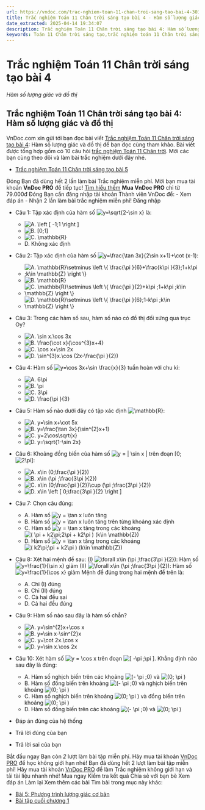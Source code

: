 ```yaml
---
url: https://vndoc.com/trac-nghiem-toan-11-chan-troi-sang-tao-bai-4-303467
title: Trắc nghiệm Toán 11 Chân trời sáng tạo bài 4 - Hàm số lượng giác và đồ thị - VnDoc.com
date_extracted: 2025-04-14 19:34:07
description: Trắc nghiệm Toán 11 Chân trời sáng tạo bài 4: Hàm số lượng giác và đồ thị được VnDoc.com sưu tầm và xin gửi tới bạn đọc cùng tham khảo để có thêm tài liệu học tập Toán 11 Chân trời sáng tạo nhé.
keywords: Toán 11 Chân trời sáng tạo,trắc nghiệm toán 11 Chân trời sáng tạo,toán lớp 11 Chân trời sáng tạo,trắc nghiệm toán 11 chân trời,toán 11 chân trời,trắc nghiệm toán 11,trắc nghiệm toán 11 Chân trời sáng tạo bài 4,Trắc nghiệm Toán 11 Chân trời sáng tạo bài 4 Hàm số lượng giác và đồ thị,bài 4 Hàm số lượng giác và đồ thị,Hàm số lượng giác và đồ thị
---
```


# Trắc nghiệm Toán 11 Chân trời sáng tạo bài 4
 _Hàm số lượng giác và đồ thị_
## Trắc nghiệm Toán 11 Chân trời sáng tạo bài 4: Hàm số lượng giác và đồ thị
VnDoc.com xin gửi tới bạn đọc bài viết [Trắc nghiệm Toán 11 Chân trời sáng tạo bài 4](<https://vndoc.com/trac-nghiem-toan-11-chan-troi-sang-tao-bai-4-303467>): Hàm số lượng giác và đồ thị để bạn đọc cùng tham khảo. Bài viết được tổng hợp gồm có 10 câu hỏi [trắc nghiệm Toán 11 Chân trời](<https://vndoc.com/trac-nghiem-toan-11-chan-troi-sang-tao>). Mời các bạn cùng theo dõi và làm bài trắc nghiệm dưới đây nhé.
  * [Trắc nghiệm Toán 11 Chân trời sáng tạo bài 5](<https://vndoc.com/trac-nghiem-toan-11-chan-troi-sang-tao-bai-5-303482>)

Đóng
Bạn đã dùng hết 2 lần làm bài Trắc nghiệm miễn phí. Mời bạn mua tài khoản **VnDoc PRO** để tiếp tục\! [Tìm hiểu thêm](</pro>)
**Mua VnDoc PRO** chỉ từ 79.000đ
Đóng
Bạn cần đăng nhập tài khoản Thành viên VnDoc để:
\- Xem đáp án
\- Nhận 2 lần làm bài trắc nghiệm miễn phí\!
Đăng nhập 
  * Câu 1:
Tập xác định của hàm số ![y=\\sqrt{2-\\sin x}](https://tex.vdoc.vn?tex=y%3D%5Csqrt%7B2-%5Csin%20x%7D) là:
    * ![A. \\left \[ -1;1 \\right \]](https://tex.vdoc.vn?tex=A.%20%5Cleft%20%5B%20-1%3B1%20%5Cright%20%5D)
    * ![B. \[0;1\]](https://tex.vdoc.vn?tex=B.%20%5B0%3B1%5D)
    * ![C. \\mathbb{R}](https://tex.vdoc.vn?tex=C.%20%5Cmathbb%7BR%7D)
    * D. Không xác định
  * Câu 2:
Tập xác định của hàm số ![y=\\frac{\\tan 3x}{2\\sin x+1}+\\cot \(x-1\)](https://tex.vdoc.vn?tex=y%3D%5Cfrac%7B%5Ctan%203x%7D%7B2%5Csin%20x%2B1%7D%2B%5Ccot%20\(x-1\)):
    * ![A. \\mathbb{R}\\setminus \\left \\{ \\frac{\\pi }{6}+\\frac{k\\pi }{3};1+k\\pi ;k\\in \\mathbb{Z} \\right \\}](https://tex.vdoc.vn?tex=A.%20%5Cmathbb%7BR%7D%5Csetminus%20%5Cleft%20%5C%7B%20%5Cfrac%7B%5Cpi%20%7D%7B6%7D%2B%5Cfrac%7Bk%5Cpi%20%7D%7B3%7D%3B1%2Bk%5Cpi%20%3Bk%5Cin%20%5Cmathbb%7BZ%7D%20%5Cright%20%5C%7D)
    * ![B. \\mathbb{R}](https://tex.vdoc.vn?tex=B.%20%5Cmathbb%7BR%7D)
    * ![C. \\mathbb{R}\\setminus \\left \\{ \\frac{\\pi }{2}+k\\pi ;1+k\\pi ;k\\in \\mathbb{Z} \\right \\}](https://tex.vdoc.vn?tex=C.%20%5Cmathbb%7BR%7D%5Csetminus%20%5Cleft%20%5C%7B%20%5Cfrac%7B%5Cpi%20%7D%7B2%7D%2Bk%5Cpi%20%3B1%2Bk%5Cpi%20%3Bk%5Cin%20%5Cmathbb%7BZ%7D%20%5Cright%20%5C%7D)
    * ![D. \\mathbb{R}\\setminus \\left \\{ \\frac{\\pi }{6};1-k\\pi ;k\\in \\mathbb{Z} \\right \\}](https://tex.vdoc.vn?tex=D.%20%5Cmathbb%7BR%7D%5Csetminus%20%5Cleft%20%5C%7B%20%5Cfrac%7B%5Cpi%20%7D%7B6%7D%3B1-k%5Cpi%20%3Bk%5Cin%20%5Cmathbb%7BZ%7D%20%5Cright%20%5C%7D)
  * Câu 3:
Trong các hàm số sau, hàm số nào có đồ thị đối xứng qua trục Oy?
    * ![A. \\sin x.\\cos 3x](https://tex.vdoc.vn?tex=A.%20%5Csin%20x.%5Ccos%203x)
    * ![B. \\frac{\\cot x}{\\cos^{3}x+4}](https://tex.vdoc.vn?tex=B.%20%5Cfrac%7B%5Ccot%20x%7D%7B%5Ccos%5E%7B3%7Dx%2B4%7D)
    * ![C. \\cos x+\\sin 2x](https://tex.vdoc.vn?tex=C.%20%5Ccos%20x%2B%5Csin%202x)
    * ![D. \\sin^{3}x.\\cos \(2x-\\frac{\\pi }{2}\)](https://tex.vdoc.vn?tex=D.%20%5Csin%5E%7B3%7Dx.%5Ccos%20\(2x-%5Cfrac%7B%5Cpi%20%7D%7B2%7D\))
  * Câu 4:
Hàm số ![y=\\cos 3x+\\sin \\frac{x}{3}](https://tex.vdoc.vn?tex=y%3D%5Ccos%203x%2B%5Csin%20%5Cfrac%7Bx%7D%7B3%7D) tuần hoàn với chu kì:
    * ![A. 6\\pi](https://tex.vdoc.vn?tex=A.%206%5Cpi)
    * ![B. \\pi](https://tex.vdoc.vn?tex=B.%20%5Cpi)
    * ![C. 3\\pi](https://tex.vdoc.vn?tex=C.%203%5Cpi)
    * ![D. \\frac{\\pi }{3}](https://tex.vdoc.vn?tex=D.%20%5Cfrac%7B%5Cpi%20%7D%7B3%7D)
  * Câu 5:
Hàm số nào dưới đây có tập xác định ![\\mathbb{R}](https://tex.vdoc.vn?tex=%5Cmathbb%7BR%7D):
    * ![A. y=\\sin x+\\cot 5x](https://tex.vdoc.vn?tex=A.%20y%3D%5Csin%20x%2B%5Ccot%205x)
    * ![B. y=\\frac{\\tan 3x}{\\sin^{2}x+1}](https://tex.vdoc.vn?tex=B.%20y%3D%5Cfrac%7B%5Ctan%203x%7D%7B%5Csin%5E%7B2%7Dx%2B1%7D)
    * ![C. y=2\\cos\\sqrt{x}](https://tex.vdoc.vn?tex=C.%20y%3D2%5Ccos%5Csqrt%7Bx%7D)
    * ![D. y=\\sqrt{1-\\sin 2x}](https://tex.vdoc.vn?tex=D.%20y%3D%5Csqrt%7B1-%5Csin%202x%7D)
  * Câu 6:
Khoảng đồng biến của hàm số ![y = | \\sin x |](https://tex.vdoc.vn?tex=y%20%3D%20%7C%20%5Csin%20x%20%7C) trên đoạn \[0; ![2\\pi](https://tex.vdoc.vn?tex=2%5Cpi)\]:
    * ![A. x\\in \(0;\\frac{\\pi }{2}\)](https://tex.vdoc.vn?tex=A.%20x%5Cin%20\(0%3B%5Cfrac%7B%5Cpi%20%7D%7B2%7D\))
    * ![B. x\\in \(\\pi ;\\frac{3\\pi }{2}\)](https://tex.vdoc.vn?tex=B.%20x%5Cin%20\(%5Cpi%20%3B%5Cfrac%7B3%5Cpi%20%7D%7B2%7D\))
    * ![C. x\\in \(0;\\frac{\\pi }{2}\)\\cup \(\\pi ;\\frac{3\\pi }{2}\)](https://tex.vdoc.vn?tex=C.%20x%5Cin%20\(0%3B%5Cfrac%7B%5Cpi%20%7D%7B2%7D\)%5Ccup%20\(%5Cpi%20%3B%5Cfrac%7B3%5Cpi%20%7D%7B2%7D\))
    * ![D. x\\in \\left \[ 0;\\frac{3\\pi }{2} \\right \]](https://tex.vdoc.vn?tex=D.%20x%5Cin%20%5Cleft%20%5B%200%3B%5Cfrac%7B3%5Cpi%20%7D%7B2%7D%20%5Cright%20%5D)
  * Câu 7:
Chọn câu đúng:
    * A. Hàm số ![y = \\tan x](https://tex.vdoc.vn?tex=y%20%3D%20%5Ctan%20x) luôn tăng
    * B. Hàm số ![y = \\tan x](https://tex.vdoc.vn?tex=y%20%3D%20%5Ctan%20x) luôn tăng trên từng khoảng xác định
    * C. Hàm số ![y = \\tan x](https://tex.vdoc.vn?tex=y%20%3D%20%5Ctan%20x) tăng trong các khoảng ![\( \\pi + k2\\pi;2\\pi + k2\\pi \) \(k\\in \\mathbb{Z}\)](https://tex.vdoc.vn?tex=\(%20%5Cpi%20%2B%20k2%5Cpi%3B2%5Cpi%20%2B%20k2%5Cpi%20\)%20\(k%5Cin%20%5Cmathbb%7BZ%7D\))
    * D. Hàm số ![y = \\tan x](https://tex.vdoc.vn?tex=y%20%3D%20%5Ctan%20x) tăng trong các khoảng ![\( k2\\pi;\\pi + k2\\pi \) \(k\\in \\mathbb{Z}\)](https://tex.vdoc.vn?tex=\(%20k2%5Cpi%3B%5Cpi%20%2B%20k2%5Cpi%20\)%20\(k%5Cin%20%5Cmathbb%7BZ%7D\))
  * Câu 8:
Xét hai mệnh đề sau:
\(I\) ![\\forall x\\in \(\\pi ;\\frac{3\\pi }{2}\)](https://tex.vdoc.vn?tex=%5Cforall%20x%5Cin%20\(%5Cpi%20%3B%5Cfrac%7B3%5Cpi%20%7D%7B2%7D\)): Hàm số ![y=\\frac{1}{\\sin x}](https://tex.vdoc.vn?tex=y%3D%5Cfrac%7B1%7D%7B%5Csin%20x%7D) giảm
\(II\) ![\\forall x\\in \(\\pi ;\\frac{3\\pi }{2}\)](https://tex.vdoc.vn?tex=%5Cforall%20x%5Cin%20\(%5Cpi%20%3B%5Cfrac%7B3%5Cpi%20%7D%7B2%7D\)): Hàm số ![y=\\frac{1}{\\cos x}](https://tex.vdoc.vn?tex=y%3D%5Cfrac%7B1%7D%7B%5Ccos%20x%7D) giảm
Mệnh đề đúng trong hai mệnh đề trên là:
    * A. Chỉ \(I\) đúng
    * B. Chỉ \(II\) đúng
    * C. Cả hai đều sai
    * D. Cả hai đều đúng
  * Câu 9:
Hàm số nào sau đây là hàm số chẵn?
    * ![A. y=\\sin^{2}x+\\cos x](https://tex.vdoc.vn?tex=A.%20y%3D%5Csin%5E%7B2%7Dx%2B%5Ccos%20x)
    * ![B. y=\\sin x-\\sin^{2}x](https://tex.vdoc.vn?tex=B.%20y%3D%5Csin%20x-%5Csin%5E%7B2%7Dx)
    * ![C. y=\\cot 2x.\\cos x](https://tex.vdoc.vn?tex=C.%20y%3D%5Ccot%202x.%5Ccos%20x)
    * ![D. y=\\sin x.\\cos 2x](https://tex.vdoc.vn?tex=D.%20y%3D%5Csin%20x.%5Ccos%202x)
  * Câu 10:
Xét hàm số ![y = \\cos x](https://tex.vdoc.vn?tex=y%20%3D%20%5Ccos%20x) trên đoạn ![\[ -\\pi ;\\pi \]](https://tex.vdoc.vn?tex=%5B%20-%5Cpi%20%3B%5Cpi%20%5D). Khẳng định nào sau đây là đúng:
    * A. Hàm số nghịch biến trên các khoảng ![\(- \\pi ;0\)](https://tex.vdoc.vn?tex=\(-%20%5Cpi%20%3B0\)) và ![\(0; \\pi \)](https://tex.vdoc.vn?tex=\(0%3B%20%5Cpi%20\))
    * B. Hàm số đồng biến trên khoảng ![\(- \\pi ;0\)](https://tex.vdoc.vn?tex=\(-%20%5Cpi%20%3B0\)) và nghịch biến trên khoảng ![\(0; \\pi \)](https://tex.vdoc.vn?tex=\(0%3B%20%5Cpi%20\))
    * C. Hàm số nghịch biến trên khoảng ![\(0; \\pi \)](https://tex.vdoc.vn?tex=\(0%3B%20%5Cpi%20\)) và đồng biến trên khoảng ![\(0; \\pi \)](https://tex.vdoc.vn?tex=\(0%3B%20%5Cpi%20\))
    * D. Hàm số đồng biến trên các khoảng ![\(- \\pi ;0\)](https://tex.vdoc.vn?tex=\(-%20%5Cpi%20%3B0\)) và ![\(0; \\pi \)](https://tex.vdoc.vn?tex=\(0%3B%20%5Cpi%20\))

  * Đáp án đúng của hệ thống
  * Trả lời đúng của bạn
  * Trả lời sai của bạn

Bắt đầu ngay
Bạn còn _2_ lượt làm bài tập miễn phí. Hãy mua tài khoản [VnDoc PRO](</pro>) để học không giới hạn nhé\!  Bạn đã dùng hết 2 lượt làm bài tập miễn phí\! Hãy mua tài khoản [VnDoc PRO](</pro>) để làm Trắc nghiệm không giới hạn và tải tài liệu nhanh nhé\!  Mua ngay
Kiểm tra kết quả Chia sẻ với bạn bè Xem đáp án Làm lại
Xem thêm các bài Tìm bài trong mục này khác:
  * [Bài 5: Phương trình lượng giác cơ bản](</trac-nghiem-toan-11-chan-troi-sang-tao-bai-5-303482>)
  * [Bài tập cuối chương 1](</trac-nghiem-toan-11-chan-troi-sang-tao-bai-tap-cuoi-chuong-1-303487>)

